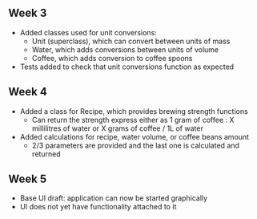 ## Week 3

- Added classes used for unit conversions:
    - Unit (superclass), which can convert between units of mass
    - Water, which adds conversions between units of volume
    - Coffee, which adds conversion to coffee spoons
- Tests added to check that unit conversions function as expected

## Week 4

- Added a class for Recipe, which provides brewing strength functions
    - Can return the strength express either as 1 gram of coffee : X millilitres of water or X grams of coffee / 1L of water
- Added calculations for recipe, water volume, or coffee beans amount
    - 2/3 parameters are provided and the last one is calculated and returned

## Week 5

- Base UI draft: application can now be started graphically
- UI does not yet have functionality attached to it